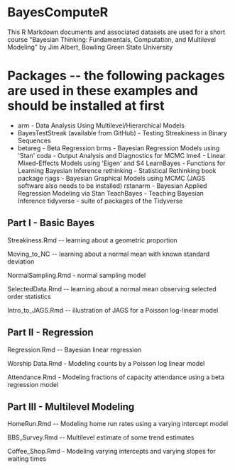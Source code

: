 # BayesComputeR

This R Markdown documents and associated datasets are used for a short course "Bayesian Thinking:  Fundamentals, Computation, and Multilevel Modeling" by Jim Albert, Bowling Green State University

# Packages -- the following packages are used in these examples and should be installed at first

- arm - Data Analysis Using Multilevel/Hierarchical Models
- BayesTestStreak (available from GitHub) - Testing Streakiness in Binary Sequences
- betareg - Beta Regression
brms - Bayesian Regression Models using 'Stan'
coda - Output Analysis and Diagnostics for MCMC
lme4 - Linear Mixed-Effects Models using 'Eigen' and S4
LearnBayes - Functions for Learning Bayesian Inference
rethinking - Statistical Rethinking book package
rjags - Bayesian Graphical Models using MCMC (JAGS software also needs to be installed)
rstanarm - Bayesian Applied Regression Modeling via Stan
TeachBayes - Teaching Bayesian Inference
tidyverse - suite of packages of the Tidyverse

## Part I - Basic Bayes

Streakiness.Rmd -- learning about a geometric proportion

Moving_to_NC -- learning about a normal mean with known standard deviation

NormalSampling.Rmd - normal sampling model

SelectedData.Rmd -- learning about a normal mean observing selected order statistics

Intro_to_JAGS.Rmd -- illustration of JAGS for a Poisson log-linear model

## Part II - Regression

Regression.Rmd -- Bayesian linear regression

Worship Data.Rmd - Modeling counts by a Poisson log linear model

Attendance.Rmd - Modeling fractions of capacity attendance using a beta regression model

## Part III - Multilevel Modeling

HomeRun.Rmd -- Modeling home run rates using a varying intercept model

BBS_Survey.Rmd -- Multilevel estimate of some trend estimates

Coffee_Shop.Rmd - Modeling varying intercepts and varying slopes for waiting times

